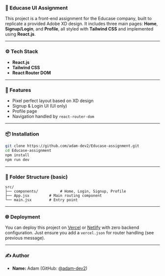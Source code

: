 
### 📘 Educase UI Assignment

This project is a front-end assignment for the Educase company, built to replicate a provided Adobe XD design. It includes three main pages: **Home**, **Signup/Login**, and **Profile**, all styled with **Tailwind CSS** and implemented using **React.js**.

---

### ⚙️ Tech Stack

* **React.js**
* **Tailwind CSS**
* **React Router DOM**

---

### 🧠 Features

* Pixel perfect layout based on XD design
* Signup & Login UI (UI only)
* Profile page
* Navigation handled by `react-router-dom`

---

### 📦 Installation

```bash
git clone https://github.com/adam-dev2/Educase-assignment.git
cd Educase-assignment
npm install
npm run dev
```

---

### 📁 Folder Structure (basic)

```
src/
├── components/          # Home, Login, Signup, Profile
├── App.jsx         # Main routing component
└── main.jsx        # Entry point
```

---

### 🌐 Deployment

You can deploy this project on [Vercel](https://vercel.com/) or [Netlify](https://www.netlify.com/) with zero backend configuration. Just ensure you add a `vercel.json` for router handling (see previous message).

---

### ✍️ Author

* **Name:** Adam (GitHub: [@adam-dev2](https://github.com/adam-dev2))

